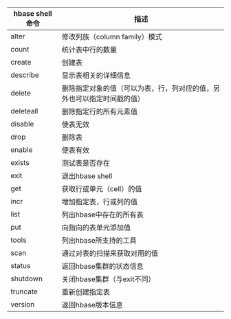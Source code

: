 | hbase shell命令 | 描述                                                         |
| --------------- | ------------------------------------------------------------ |
| alter           | 修改列族（column family）模式                                |
| count           | 统计表中行的数量                                             |
| create          | 创建表                                                       |
| describe        | 显示表相关的详细信息                                         |
| delete          | 删除指定对象的值（可以为表，行，列对应的值，另外也可以指定时间戳的值） |
| deleteall       | 删除指定行的所有元素值                                       |
| disable         | 使表无效                                                     |
| drop            | 删除表                                                       |
| enable          | 使表有效                                                     |
| exists          | 测试表是否存在                                               |
| exit            | 退出hbase shell                                              |
| get             | 获取行或单元（cell）的值                                     |
| incr            | 增加指定表，行或列的值                                       |
| list            | 列出hbase中存在的所有表                                      |
| put             | 向指向的表单元添加值                                         |
| tools           | 列出hbase所支持的工具                                        |
| scan            | 通过对表的扫描来获取对用的值                                 |
| status          | 返回hbase集群的状态信息                                      |
| shutdown        | 关闭hbase集群（与exit不同）                                  |
| truncate        | 重新创建指定表                                               |
| version         | 返回hbase版本信息                                            |
